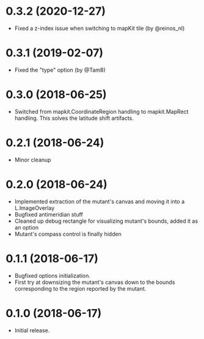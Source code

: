 # 0.3.2 (2020-12-27)

* Fixed a z-index issue when switching to mapKit tile (by @reinos_nl)
# 0.3.1 (2019-02-07)

* Fixed the "type" option (by @Tam8)

# 0.3.0 (2018-06-25)

* Switched from mapkit.CoordinateRegion handling to mapkit.MapRect handling.
  This solves the latitude shift artifacts.

# 0.2.1 (2018-06-24)

* Minor cleanup

# 0.2.0 (2018-06-24)

* Implemented extraction of the mutant's canvas and moving it into a L.ImageOverlay
* Bugfixed antimeridian stuff
* Cleaned up debug rectangle for visualizing mutant's bounds, added it as an option
* Mutant's compass control is finally hidden

# 0.1.1 (2018-06-17)

* Bugfixed options initialization.
* First try at downsizing the mutant's canvas down to the bounds
  corresponding to the region reported by the mutant.


# 0.1.0 (2018-06-17)

* Initial release.
